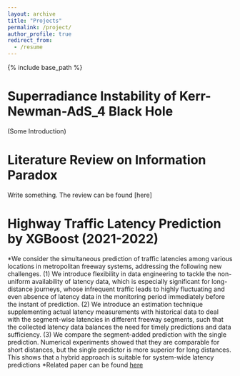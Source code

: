 ```yaml
---
layout: archive
title: "Projects"
permalink: /project/
author_profile: true
redirect_from:
  - /resume
---
```


{% include base_path %}

Superradiance Instability of Kerr-Newman-AdS_4 Black Hole
======
(Some Introduction)

Literature Review on Information Paradox
======
Write something.
The review can be found [here]
  
Highway Traffic Latency Prediction by XGBoost (2021-2022)
======
*We consider the simultaneous prediction of traffic latencies among various locations in metropolitan freeway systems, addressing the following new challenges. (1) We introduce flexibility in data engineering to tackle the non-uniform availability of latency data, which is especially significant for long-distance journeys, whose infrequent traffic leads to highly fluctuating and even absence of latency data in the monitoring period immediately before the instant of prediction. (2) We introduce an estimation technique supplementing actual latency measurements with historical data to deal with the segment-wise latencies in different freeway segments, such that the collected latency data balances the need for timely predictions and data sufficiency. (3) We compare the segment-added prediction with the single prediction. Numerical experiments showed that they are comparable for short distances, but the single predictor is more superior for long distances. This shows that a hybrid approach is suitable for system-wide latency predictions
*Related paper can be found [here](../files/Large_scale_points_to_points_highway_latency.pdf)

